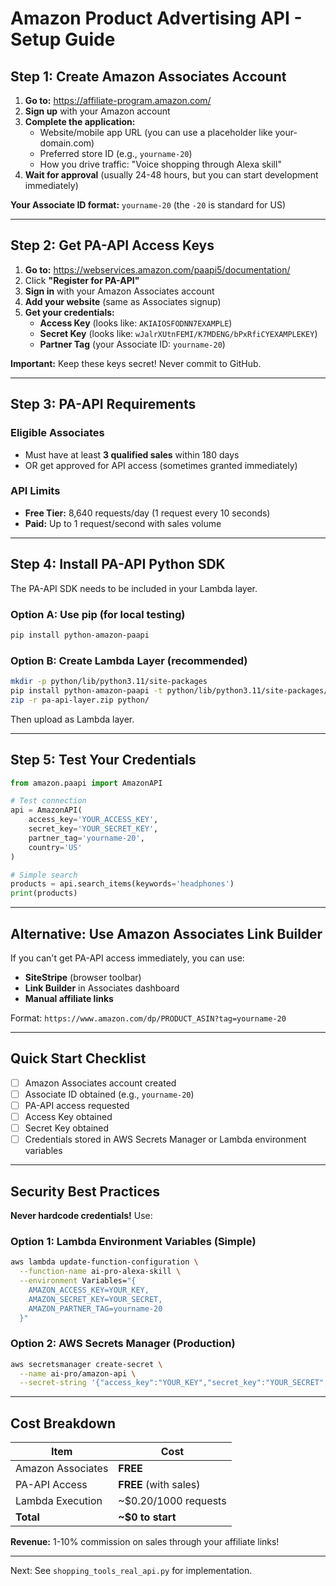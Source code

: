 # Amazon Product Advertising API - Setup Guide

## Step 1: Create Amazon Associates Account

1. **Go to:** https://affiliate-program.amazon.com/
2. **Sign up** with your Amazon account
3. **Complete the application:**
   - Website/mobile app URL (you can use a placeholder like your-domain.com)
   - Preferred store ID (e.g., `yourname-20`)
   - How you drive traffic: "Voice shopping through Alexa skill"
4. **Wait for approval** (usually 24-48 hours, but you can start development immediately)

**Your Associate ID format:** `yourname-20` (the `-20` is standard for US)

---

## Step 2: Get PA-API Access Keys

1. **Go to:** https://webservices.amazon.com/paapi5/documentation/
2. Click **"Register for PA-API"**
3. **Sign in** with your Amazon Associates account
4. **Add your website** (same as Associates signup)
5. **Get your credentials:**
   - **Access Key** (looks like: `AKIAIOSFODNN7EXAMPLE`)
   - **Secret Key** (looks like: `wJalrXUtnFEMI/K7MDENG/bPxRfiCYEXAMPLEKEY`)
   - **Partner Tag** (your Associate ID: `yourname-20`)

**Important:** Keep these keys secret! Never commit to GitHub.

---

## Step 3: PA-API Requirements

### Eligible Associates
- Must have at least **3 qualified sales** within 180 days
- OR get approved for API access (sometimes granted immediately)

### API Limits
- **Free Tier:** 8,640 requests/day (1 request every 10 seconds)
- **Paid:** Up to 1 request/second with sales volume

---

## Step 4: Install PA-API Python SDK

The PA-API SDK needs to be included in your Lambda layer.

### Option A: Use pip (for local testing)
```bash
pip install python-amazon-paapi
```

### Option B: Create Lambda Layer (recommended)
```bash
mkdir -p python/lib/python3.11/site-packages
pip install python-amazon-paapi -t python/lib/python3.11/site-packages/
zip -r pa-api-layer.zip python/
```

Then upload as Lambda layer.

---

## Step 5: Test Your Credentials

```python
from amazon.paapi import AmazonAPI

# Test connection
api = AmazonAPI(
    access_key='YOUR_ACCESS_KEY',
    secret_key='YOUR_SECRET_KEY',
    partner_tag='yourname-20',
    country='US'
)

# Simple search
products = api.search_items(keywords='headphones')
print(products)
```

---

## Alternative: Use Amazon Associates Link Builder

If you can't get PA-API access immediately, you can use:
- **SiteStripe** (browser toolbar)
- **Link Builder** in Associates dashboard
- **Manual affiliate links**

Format: `https://www.amazon.com/dp/PRODUCT_ASIN?tag=yourname-20`

---

## Quick Start Checklist

- [ ] Amazon Associates account created
- [ ] Associate ID obtained (e.g., `yourname-20`)
- [ ] PA-API access requested
- [ ] Access Key obtained
- [ ] Secret Key obtained
- [ ] Credentials stored in AWS Secrets Manager or Lambda environment variables

---

## Security Best Practices

**Never hardcode credentials!** Use:

### Option 1: Lambda Environment Variables (Simple)
```bash
aws lambda update-function-configuration \
  --function-name ai-pro-alexa-skill \
  --environment Variables="{
    AMAZON_ACCESS_KEY=YOUR_KEY,
    AMAZON_SECRET_KEY=YOUR_SECRET,
    AMAZON_PARTNER_TAG=yourname-20
  }"
```

### Option 2: AWS Secrets Manager (Production)
```bash
aws secretsmanager create-secret \
  --name ai-pro/amazon-api \
  --secret-string '{"access_key":"YOUR_KEY","secret_key":"YOUR_SECRET","partner_tag":"yourname-20"}'
```

---

## Cost Breakdown

| Item | Cost |
|------|------|
| Amazon Associates | **FREE** |
| PA-API Access | **FREE** (with sales) |
| Lambda Execution | ~$0.20/1000 requests |
| **Total** | **~$0 to start** |

**Revenue:** 1-10% commission on sales through your affiliate links!

---

Next: See `shopping_tools_real_api.py` for implementation.


